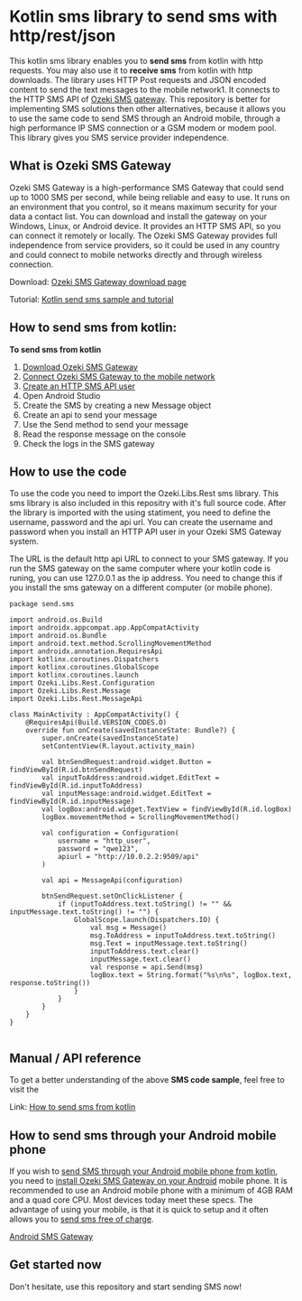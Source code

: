 # Kotlin sms library to send sms with http/rest/json

This kotlin sms library enables you to **send sms** from kotlin with http requests. 
You may also use it to **receive sms** from kotlin with http downloads. The library
uses HTTP Post requests and JSON encoded content to send the text
messages to the mobile network1. It connects to the HTTP SMS API of 
[Ozeki SMS gateway](https://ozeki-sms-gateway.com). This repository is better
for implementing SMS solutions then other alternatives, because it allows
you to use the same code to send SMS through an Android mobile, through
a high performance IP SMS connection or a GSM modem or modem pool. This
library gives you SMS service provider independence.

## What is Ozeki SMS Gateway 

Ozeki SMS Gateway is a high-performance SMS Gateway that could send up to 1000 SMS per second, while being reliable and easy to use. It runs on an environment that you control, so it means maximum security for your data a contact list. You can download and install the gateway on your Windows, Linux, or Android device. It provides an HTTP SMS API, so you can connect it remotely or locally. The Ozeki SMS Gateway provides full independence from service providers, so it could be used in any country and could connect to mobile networks directly and through wireless connection.

Download: [Ozeki SMS Gateway download page](https://ozeki-sms-gateway.com/p_727-download-sms-gateway.html)

Tutorial: [Kotlin send sms sample and tutorial](https://ozeki-sms-gateway.com/p_843-kotlin-send-sms-with-the-http-rest-api-code-sample.html)

## How to send sms from kotlin: 

**To send sms from kotlin**
1. [Download Ozeki SMS Gateway](https://ozeki-sms-gateway.com/p_727-download-sms-gateway.html)
2. [Connect Ozeki SMS Gateway to the mobile network](https://ozeki-sms-gateway.com/p_70-mobile-network-connections.html)
3. [Create an HTTP SMS API user](https://ozeki-sms-gateway.com/p_2102-create-an-http-sms-api-user-account.html)
4. Open Android Studio
5. Create the SMS by creating a new Message object
6. Create an api to send your message
7. Use the Send method to send your message
8. Read the response message on the console
9. Check the logs in the SMS gateway

## How to use the code

To use the code you need to import the Ozeki.Libs.Rest sms library. This
sms library is also included in this repositry with it's full source code.
After the library is imported with the using statiment, you need to define
the username, password and the api url. You can create the username and 
password when you install an HTTP API user in your Ozeki SMS Gateway system.

The URL is the default http api URL to connect to your SMS gateway. If you
run the SMS gateway on the same computer where your kotlin code is runing, you
can use 127.0.0.1 as the ip address. You need to change this if you install
the sms gateway on a different computer (or mobile phone).


```
package send.sms
 
import android.os.Build
import androidx.appcompat.app.AppCompatActivity
import android.os.Bundle
import android.text.method.ScrollingMovementMethod
import androidx.annotation.RequiresApi
import kotlinx.coroutines.Dispatchers
import kotlinx.coroutines.GlobalScope
import kotlinx.coroutines.launch
import Ozeki.Libs.Rest.Configuration
import Ozeki.Libs.Rest.Message
import Ozeki.Libs.Rest.MessageApi
 
class MainActivity : AppCompatActivity() {
    @RequiresApi(Build.VERSION_CODES.O)
    override fun onCreate(savedInstanceState: Bundle?) {
        super.onCreate(savedInstanceState)
        setContentView(R.layout.activity_main)
 
        val btnSendRequest:android.widget.Button = findViewById(R.id.btnSendRequest)
        val inputToAddress:android.widget.EditText = findViewById(R.id.inputToAddress)
        val inputMessage:android.widget.EditText = findViewById(R.id.inputMessage)
        val logBox:android.widget.TextView = findViewById(R.id.logBox)
        logBox.movementMethod = ScrollingMovementMethod()
 
        val configuration = Configuration(
            username = "http_user",
            password = "qwe123",
            apiurl = "http://10.0.2.2:9509/api"
        )
 
        val api = MessageApi(configuration)
 
        btnSendRequest.setOnClickListener {
            if (inputToAddress.text.toString() != "" && inputMessage.text.toString() != "") {
                GlobalScope.launch(Dispatchers.IO) {
                    val msg = Message()
                    msg.ToAddress = inputToAddress.text.toString()
                    msg.Text = inputMessage.text.toString()
                    inputToAddress.text.clear()
                    inputMessage.text.clear()
                    val response = api.Send(msg)
                    logBox.text = String.format("%s\n%s", logBox.text, response.toString())
                }
            }
        }
    }
}
  
```

## Manual / API reference

To get a better understanding of the above **SMS code sample**, feel free to visit the 

Link: [How to send sms from kotlin](https://ozeki-sms-gateway.com/p_843-kotlin-send-sms-with-the-http-rest-api-code-sample.html)


## How to send sms through your Android mobile phone

If you wish to [send SMS through your Android mobile phone from kotlin](https://android-sms-gateway.com/), 
you need to [install Ozeki SMS Gateway on your Android](https://ozeki-sms-gateway.com/p_2847-how-to-install-ozeki-sms-gateway-on-android.html) 
mobile phone. It is recommended to use an Android mobile phone with a minimum of 
4GB RAM and a quad core CPU. Most devices today meet these specs. The advantage
of using your mobile, is that it is quick to setup and it often allows you
to [send sms free of charge](https://android-sms-gateway.com/p_246-how-to-send-sms-free-of-charge.html).

[Android SMS Gateway](https://android-sms-gateway.com)

## Get started now

Don't hesitate, use this repository and start sending SMS now!
